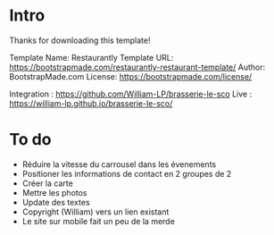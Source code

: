# Intro

Thanks for downloading this template!

Template Name: Restaurantly
Template URL: https://bootstrapmade.com/restaurantly-restaurant-template/
Author: BootstrapMade.com
License: https://bootstrapmade.com/license/

Integration : https://github.com/William-LP/brasserie-le-sco
Live : https://william-lp.github.io/brasserie-le-sco/

# To do

- Réduire la vitesse du carrousel dans les évenements
- Positioner les informations de contact en 2 groupes de 2
- Créer la carte
- Mettre les photos
- Update des textes
- Copyright (William) vers un lien existant
- Le site sur mobile fait un peu de la merde